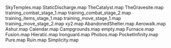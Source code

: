 SkyTemples.map
StaticDischarge.map
TheCatalyst.map
TheGravesite.map
training_combat_stage_1.map
training_combat_stage_2.map
training_items_stage_1.map
training_move_stage_1.map
training_move_stage_2.map
xy2.map
AbandonedShelter.map
Aerowalk.map
Ashur.map
Calendar.map
Campgrounds.map
empty.map
Furnace.map
Fusion.map
Hieratic.map
Ironguard.map
Phobos.map
PocketInfinity.map
Pure.map
Ruin.map
Simplicity.map
